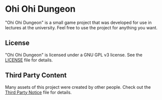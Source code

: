 # Ohi Ohi Dungeon

"Ohi Ohi Dungeon" is a small game project that was developed for use in lectures at the university. Feel free to use the project for anything you want.

## License

"Ohi Ohi Dungeon" is licensed under a GNU GPL v3 license. See the [LICENSE](/LICENSE) file for details.

## Third Party Content

Many assets of this project were created by other people. Check out the [Third Party Notice](/ThirdPartyNotice.md) file for details.
